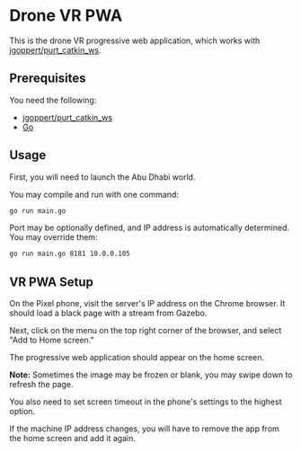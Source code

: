 # Drone VR PWA

This is the drone VR progressive web application, which works with
[jgoppert/purt\_catkin\_ws].

## Prerequisites

You need the following:

- [jgoppert/purt\_catkin\_ws]
- [Go]

[jgoppert/purt\_catkin\_ws]: https://github.com/jgoppert/purt_catkin_ws
[Go]: https://golang.org

## Usage

First, you will need to launch the Abu Dhabi world.

You may compile and run with one command:

```sh
go run main.go
```

Port may be optionally defined, and IP address is automatically
determined. You may override them:

```sh
go run main.go 8181 10.0.0.105
```

## VR PWA Setup

On the Pixel phone, visit the server's IP address on the Chrome browser. It
should load a black page with a stream from Gazebo.

Next, click on the menu on the top right corner of the browser, and select "Add
to Home screen."

The progressive web application should appear on the home screen.

**Note:** Sometimes the image may be frozen or blank, you may swipe down to
refresh the page.

You also need to set screen timeout in the phone's settings to the highest option.

If the machine IP address changes, you will have to remove the app from the home
screen and add it again.


